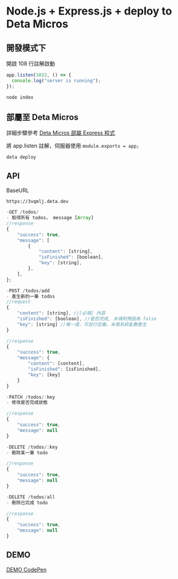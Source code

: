 # Node.js + Express.js + deploy to Deta Micros

## 開發模式下

開啟 108 行註解啟動

```js title="index.js"
app.listen(3032, () => {
  console.log("server is running");
});
```

```shell
node index
```

## 部屬至 Deta Micros

詳細步驟參考 [Deta Micros 部屬 Express 程式](https://weij0.github.io/Web/docs/Deta/Deta_Micros)

將 app.listen 註解，伺服器使用 `module.exports = app;`

```shell
deta deploy
```

## API

BaseURL

```
https://3vqmlj.deta.dev
```

```js
-GET /todos/ 
- 取得所有 todos， message [Array]
//response
{
    "success": true,
    "message": [
        {
            "content": [string],
            "isFinished": [boolean],
            "key": [string],
        },
    ],
};
```

```js
-POST /todos/add
- 產生新的一筆 todos
//request
{
    "content": [string], //[必填] 內容
    "isFinished": [boolean], //是否完成, 未填則預設為 false
    "key": [string] //唯一值，可自行定義，未填系統亂數產生
}

//response
{
    "success": true,
    "message": {
        "content": [content],
        "isFinished": [isFinished],
        "key": [key]
    }
}
```

```js
-PATCH /todos/:key
- 修改是否完成狀態

//response
{
    "success": true,
    "message": null
}
```

```js
-DELETE /todos/:key
- 刪除某一筆 todo

//response
{
    "success": true,
    "message": null
}
```

```js
-DELETE /todos/all
- 刪除已完成 todo

//response
{
    "success": true,
    "message": null
}
```

## DEMO 
[DEMO CodePen](https://codepen.io/weijlin/pen/bGMpeNG?editors=0010)